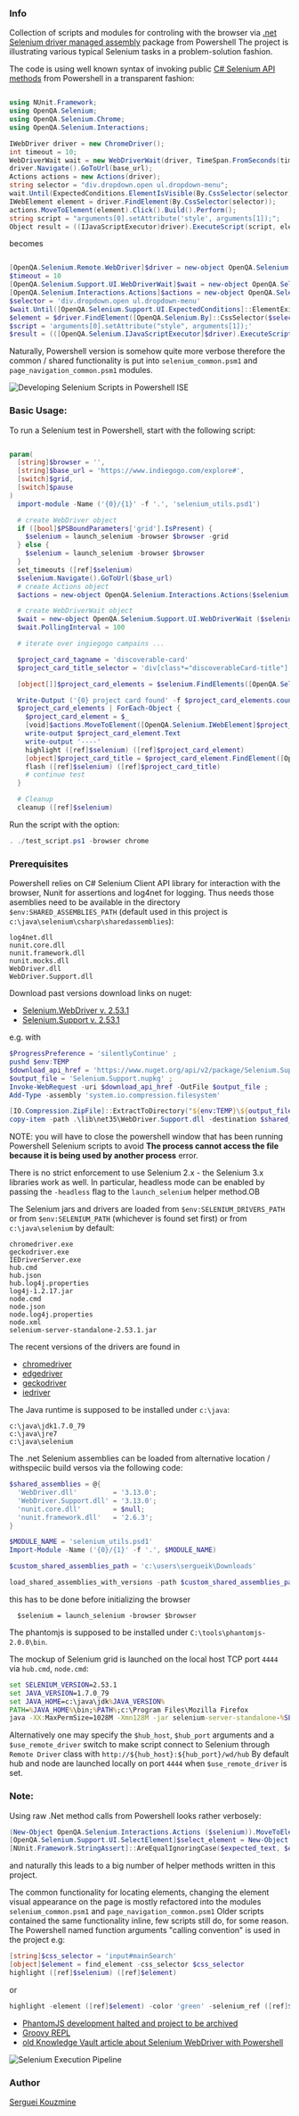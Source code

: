 ### Info

Collection of scripts and modules for controling with the browser via
[.net Selenium driver managed assembly](https://www.nuget.org/packages/Selenium.WebDriver)
package from Powershell
The project is illustrating various typical Selenium tasks in a problem-solution fashion.

The code is using well known syntax of invoking public
[C# Selenium API methods](https://seleniumhq.github.io/selenium/docs/api/dotnet/)
from Powershell in a transparent fashion:
```c#

using NUnit.Framework;
using OpenQA.Selenium;
using OpenQA.Selenium.Chrome;
using OpenQA.Selenium.Interactions;

IWebDriver driver = new ChromeDriver();
int timeout = 10;
WebDriverWait wait = new WebDriverWait(driver, TimeSpan.FromSeconds(timeout);
driver.Navigate().GoToUrl(base_url);
Actions actions = new Actions(driver);
string selector = "div.dropdown.open ul.dropdown-menu";
wait.Until(ExpectedConditions.ElementIsVisible(By.CssSelector(selector)));
IWebElement element = driver.FindElement(By.CssSelector(selector));
actions.MoveToElement(element).Click().Build().Perform();
string script = "arguments[0].setAttribute('style', arguments[1]);";
Object result = ((IJavaScriptExecutor)driver).ExecuteScript(script, element);
```
becomes
```powershell

[OpenQA.Selenium.Remote.WebDriver]$driver = new-object OpenQA.Selenium.Chrome.ChromeDriver
$timeout = 10
[OpenQA.Selenium.Support.UI.WebDriverWait]$wait = new-object OpenQA.Selenium.Support.UI.WebDriverWait ($driver,[System.TimeSpan]::FromSeconds($timeout))
[OpenQA.Selenium.Interactions.Actions]$actions = new-object OpenQA.Selenium.Interactions.Actions ($driver)
$selector = 'div.dropdown.open ul.dropdown-menu'
$wait.Until([OpenQA.Selenium.Support.UI.ExpectedConditions]::ElementExists([OpenQA.Selenium.By]::CssSelector($selector)))
$element = $driver.FindElement([OpenQA.Selenium.By]::CssSelector($selector))
$script = 'arguments[0].setAttribute("style", arguments[1]);'
$result = (([OpenQA.Selenium.IJavaScriptExecutor]$driver).ExecuteScript($script,$element, ('color: {0}; border: 4px solid {0};' -f $color ))).ToString()
```
Naturally, Powershell version is somehow quite more verbose therefore the common / shared functionality is put into `selenium_common.psm1` and `page_navigation_common.psm1` modules.

![Developing Selenium Scripts in Powershell ISE](https://raw.githubusercontent.com/sergueik/powershell_selenium/master/screenshots/55a.png)

### Basic Usage:

To run a Selenium test in Powershell, start with the following script:
```powershell

param(
  [string]$browser = '',
  [string]$base_url = 'https://www.indiegogo.com/explore#',
  [switch]$grid,
  [switch]$pause
)
  import-module -Name ('{0}/{1}' -f '.', 'selenium_utils.psd1')

  # create WebDriver object
  if ([bool]$PSBoundParameters['grid'].IsPresent) {
    $selenium = launch_selenium -browser $browser -grid
  } else {
    $selenium = launch_selenium -browser $browser
  }
  set_timeouts ([ref]$selenium)
  $selenium.Navigate().GoToUrl($base_url)
  # create Actions object
  $actions = new-object OpenQA.Selenium.Interactions.Actions($selenium)

  # create WebDriverWait object
  $wait = new-object OpenQA.Selenium.Support.UI.WebDriverWait ($selenium,[System.TimeSpan]::FromSeconds(1))
  $wait.PollingInterval = 100

  # iterate over ingiegogo campains ...

  $project_card_tagname = 'discoverable-card'
  $project_card_title_selector = 'div[class*="discoverableCard-title"]'

  [object[]]$project_card_elements = $selenium.FindElements([OpenQA.Selenium.By]::TagName($project_card_tagname))

  Write-Output ('{0} project card found' -f $project_card_elements.count)
  $project_card_elements | ForEach-Object {
    $project_card_element = $_
    [void]$actions.MoveToElement([OpenQA.Selenium.IWebElement]$project_card_element).Build().Perform()
    write-output $project_card_element.Text
    write-output '----'
    highlight ([ref]$selenium) ([ref]$project_card_element)
    [object]$project_card_title = $project_card_element.FindElement([OpenQA.Selenium.By]::CssSelector($project_card_title_selector))
    flash ([ref]$selenium) ([ref]$project_card_title)
    # continue test
  }

  # Cleanup
  cleanup ([ref]$selenium)
```
Run the script with the option:
```powershell
. ./test_script.ps1 -browser chrome
```

### Prerequisites
Powershell relies on C# Selenium Client API library for interaction with the browser, Nunit for assertions and log4net for logging.
Thus needs those asemblies need to be available in the directory `$env:SHARED_ASSEMBLIES_PATH`
(default used in this project is `c:\java\selenium\csharp\sharedassemblies`):
```
log4net.dll
nunit.core.dll
nunit.framework.dll
nunit.mocks.dll
WebDriver.dll
WebDriver.Support.dll
```

Download past versions download links on nuget:
  * [Selenium.WebDriver v. 2.53.1](https://www.nuget.org/packages/Selenium.WebDriver/2.53.1)
  * [Selenium.Support v. 2.53.1](https://www.nuget.org/packages/Selenium.Support/2.53.1)

e.g. with
```powershell
$ProgressPreference = 'silentlyContinue' ;
pushd $env:TEMP
$download_api_href = 'https://www.nuget.org/api/v2/package/Selenium.Support/2.53.1' ;
$output_file = 'Selenium.Support.nupkg' ;
Invoke-WebRequest -uri $download_api_href -OutFile $output_file ;
Add-Type -assembly 'system.io.compression.filesystem'

[IO.Compression.ZipFile]::ExtractToDirectory("${env:TEMP}\${output_file}", $env:TEMP)
copy-item -path .\lib\net35\WebDriver.Support.dll -destination $shared_assemblies_path
```
NOTE: you will have to close the powershell window that has been running Powershell Selenium scripts to avoid __The process cannot access the file because it is being used by another process__ error.

There is no strict enforcement to use Selenium 2.x - the Selenium 3.x libraries work as well. In particular, headless mode can be enabled by passing the `-headless` flag to the `launch_selenium` helper method.OB

The Selenium jars and drivers are loaded from `$env:SELENIUM_DRIVERS_PATH` or from `$env:SELENIUM_PATH` (whichever is found set first) or from `c:\java\selenium` by default:
```
chromedriver.exe
geckodriver.exe
IEDriverServer.exe
hub.cmd
hub.json
hub.log4j.properties
log4j-1.2.17.jar
node.cmd
node.json
node.log4j.properties
node.xml
selenium-server-standalone-2.53.1.jar
```
The recent versions of the drivers are found in

  * [chromedriver](https://chromedriver.storage.gooeapis.com/)
  * [edgedriver](https://developer.microsoft.com/en-us/microsoft-edge/tools/webdriver/)
  * [geckodriver](https://api.github.com/repos/mozilla/geckodriver/releases)
  * [iedriver](https://selenium-release.storage.googleapis.com/)

The Java runtime is supposed to be installed under `c:\java`:
```
c:\java\jdk1.7.0_79
c:\java\jre7
c:\java\selenium
```

The .net Selenium assemblies can be loaded from alternative location / withspeciic build versos via the following code:

```powershell
$shared_assemblies = @{
  'WebDriver.dll'         = '3.13.0';
  'WebDriver.Support.dll' = '3.13.0';
  'nunit.core.dll'        = $null;
  'nunit.framework.dll'   = '2.6.3';
}

$MODULE_NAME = 'selenium_utils.psd1'
Import-Module -Name ('{0}/{1}' -f '.', $MODULE_NAME)

$custom_shared_assemblies_path = 'c:\users\sergueik\Downloads'

load_shared_assemblies_with_versions -path $custom_shared_assemblies_path -shared_assemblies $shared_assemblies


```
this has to be done before initializing the browser
```poweshell
  $selenium = launch_selenium -browser $browser
```

The phantomjs is supposed to be installed under `C:\tools\phantomjs-2.0.0\bin`.

The mockup of Selenium grid is launched on the local host TCP port `4444` via `hub.cmd`, `node.cmd`:	
```cmd
set SELENIUM_VERSION=2.53.1
set JAVA_VERSION=1.7.0_79
set JAVA_HOME=c:\java\jdk%JAVA_VERSION%
PATH=%JAVA_HOME%\bin;%PATH%;c:\Program Files\Mozilla Firefox
java -XX:MaxPermSize=1028M -Xmn128M -jar selenium-server-standalone-%SELENIUM_VERSION%.jar -port %HTTP_PORT% -role hub
```

Alternatively one may specify the `$hub_host`, `$hub_port` arguments and a `$use_remote_driver` switch
to make script connect to Selenium through `Remote Driver` class with `http://${hub_host}:${hub_port}/wd/hub`
By default hub and node are launched locally on port `4444` when `$use_remote_driver` is set.

### Note:

Using raw .Net method calls from Powershell looks rather verbosely:
```powershell
(New-Object OpenQA.Selenium.Interactions.Actions ($selenium)).MoveToElement([OpenQA.Selenium.IWebElement]$element).Click().Build().Perform()
[OpenQA.Selenium.Support.UI.SelectElement]$select_element = New-Object OpenQA.Selenium.Support.UI.SelectElement ($selenium.FindElement([OpenQA.Selenium.By]::CssSelector($css_selector)))
[NUnit.Framework.StringAssert]::AreEqualIgnoringCase($expected_text, $element.Text)

```
and naturally this leads to a big number of helper methods written in this project.

The common functionality for locating elements, changing the element visual appearance on the page
is mostly refactored into the modules `selenium_common.psm1` and `page_navigation_common.psm1`
Older scripts contained the same functionality inline, few scripts still do, for some reason.
The Powershell named function arguments "calling convention" is used in the project e.g:

```powershell
[string]$css_selector = 'input#mainSearch'
[object]$element = find_element -css_selector $css_selector
highlight ([ref]$selenium) ([ref]$element)
```
or
```powershell
highlight -element ([ref]$element) -color 'green' -selenium_ref ([ref]$selenium)
```

* [PhantomJS development halted and project to be archived](https://groups.google.com/forum/#!topic/selenium-developers/YMuCPtX6dyg)
* [Groovy REPL](https://groups.google.com/forum/#!topic/selenium-developers/Z44lwr95Kzs)
* [old Knowledge Vault article about Selenium WebDriver with Powershell](http://knowledgevault-sharing.blogspot.com/2017/05/selenium-webdriver-with-powershell.html)

![Selenium Execution Pipeline](https://raw.githubusercontent.com/sergueik/powershell_selenium/master/screenshots/selenium_execution_pipeline.png)

### Author
[Serguei Kouzmine](kouzmine_serguei@yahoo.com)
